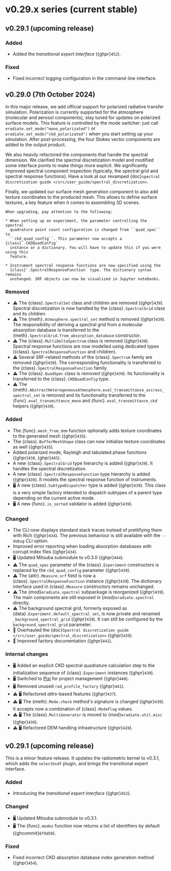 # v0.29.x series (current stable)

## v0.29.1 (upcoming release)

### Added

* Added the *transitional expert interface* ({ghpr}`452`).

### Fixed

* Fixed incorrect logging configuration in the command-line interface.

## v0.29.0 (7th October 2024)

In this major release, we add official support for polarized radiative
transfer simulation. Polarization is currently supported for the atmosphere
(molecular and aerosol components), stay tuned for updates on polarized surface
models. This feature is controlled by the mode switcher: just call
``eradiate.set_mode("mono_polarizated")`` or
``eradiate.set_mode("ckd_polarizated")`` when you start setting up your
simulation. After post-processing, the four Stokes vector components are added
to the output product.

We also heavily refactored the components that handle the spectral dimension.
We clarified the spectral discretization model and modified some interface
points to make things more explicit. We significantly improved spectral
component inspection (typically, the spectral grid and spectral response
functions). Have a look at our revamped
{doc}`spectral discretization guide </src/user_guide/spectral_discretization>`.

Finally, we updated our surface mesh generation component to also add texture
coordinates to the produced mesh. This allows to define surface textures, a key
feature when it comes to assembling 3D scenes.

```{warning}
When upgrading, pay attention to the following:

* When setting up an experiment, the parameter controlling the spectral
  quadrature point count configuration is changed from ``quad_spec`` to
  ``ckd_quad_config``. This parameter now accepts a {class}`.CKDQuadConfig`
  instance or a dictionary. You will have to update this if you were using this
  feature.

* Instrument spectral response functions are now specified using the
  {class}`.SpectralResponseFunction` type. The dictionary syntax remains
  unchanged. SRF objects can now be visualized in Jupyter notebooks.
```

### Removed

* ⚠️ The {class}`.SpectralSet` class and children are removed ({ghpr}`439`).
  Spectral discretization is now handled by the {class}`.SpectralGrid` class and
  its children.
* ⚠️ The {meth}`.Atmosphere.spectral_set` method is removed ({ghpr}`439`). The
  responsibility of deriving a spectral grid from a molecular absorption
  database is transferred to the {meth}`.SpectralGrid.from_absorption_database`
  constructor.
* ⚠️ The {class}`.MultiDeltaSpectrum` class is removed ({ghpr}`439`). Spectral
  response functions are now modelled using dedicated types
  ({class}`.SpectralResponseFunction` and children).
* ⚠️ Several SRF-related methods of the {class}`.Spectrum` family are removed
  ({ghpr}`439`). The corresponding functionality is transferred to the
  {class}`.SpectralResponseFunction` family.
* ⚠️ The {class}`.QuadSpec` class is removed ({ghpr}`439`). Its functionality is
  transferred to the {class}`.CKDQuadConfig` type.
* ⚠️ The {meth}`.AbstractHeterogeneousAtmosphere.eval_transmittance_accross_spectral_set`
  is removed and its functionality transferred to the
  {func}`.eval_transmittance_mono` and {func}`.eval_transmittance_ckd` helpers
  ({ghpr}`439`).

### Added

* The {func}`.mesh_from_dem` function optionally adds texture coordinates to the
  generated mesh ({ghpr}`435`).
* The {class}`.BufferMeshShape` class can now initialize texture coordinates as
  well ({ghpr}`435`).
* Added polarized mode, Rayleigh and tabulated phase functions ({ghpr}`438`,
  {ghpr}`445`).
* A new {class}`.SpectralGrid` type hierarchy is added ({ghpr}`439`). It handles
  the spectral discretization.
* A new {class}`.SpectralResponseFunction` type hierarchy is added
  ({ghpr}`439`). It models the spectral response function of instruments.
* 🖥️ A new {class}`.SubtypeDispatcher` type is added ({ghpr}`439`). This class
  is a very simple factory intended to dispatch subtypes of a parent type
  depending on the current active mode.
* 🖥️ A new {func}`.is_sorted` validator is added ({ghpr}`439`).

### Changed

* The CLI now displays standard stack traces instead of prettifying them with
  Rich ({ghpr}`434`). The previous behaviour is still available with the
  `--debug` CLI option.
* Improved error reporting when loading absorption databases with corrupt index
  files ({ghpr}`434`).
* 🖥️ Updated Mitsuba submodule to v0.3.0 ({ghpr}`444`).
* ⚠️ The `quad_spec` parameter of the {class}`.Experiment` constructors is
  replaced by the `ckd_quad_config` parameter ({ghpr}`439`).
* ⚠️ The {attr}`.Measure.srf` field is now a {class}`.SpectralResponseFunction`
  instance ({ghpr}`439`). The dictionary interface used in {class}`.Measure`
  constructors remains unchanged.
* ⚠️ The {mod}`eradiate.spectral` subpackage is reorganized ({ghpr}`439`).
  The main components are still exposed in {mod}`eradiate.spectral` directly.
* ⚠️ The background spectral grid, formerly exposed as
  {data}`.Experiment.default_spectral_set`, is now private and renamed
  `_background_spectral_grid` ({ghpr}`439`). It can still be configured by the
  `background_spectral_grid` parameter.
* 📖 Overhauled the
  {doc}`Spectral discretization guide </src/user_guide/spectral_discretization>`
  ({ghpr}`439`).
* 📖 Improved factory documentation ({ghpr}`441`).

### Internal changes

* 🖥️ Added an explicit CKD spectral quadrature calculation step to the
  initialization sequence of {class}`.Experiment` instances ({ghpr}`439`).
* 🖥️ Switched to [Pixi](https://pixi.sh/) for project management ({ghpr}`440`).
* 🖥️ Removed unused `rad_profile_factory` ({ghpr}`441`).
* ⚠️ 🖥️ Refactored *attrs*-based features ({ghpr}`437`).
* ⚠️ 🖥️ The {meth}`.Mode.check` method's signature is changed ({ghpr}`439`). It
  accepts now a combination of {class}`.ModeFlag` values.
* ⚠️ 🖥️ The {class}`.MultiGenerator` is moved to {mod}`eradiate.util.misc`
  ({ghpr}`439`).
* ⚠️ 🖥️ Refactored DEM handling infrastructure ({ghpr}`428`).

## v0.29.1 (upcoming release)

This is a minor feature release. It updates the radiometric kernel to v0.3.1,
which adds the `selectbsdf` plugin, and brings the transitional expert
interface.

### Added

* Introducing the *transitional expert interface* ({ghpr}`452`).

### Changed

* 🖥️ Updated Mitsuba submodule to v0.3.1.
* 🖥️ The {func}`.modes` function now returns a list of identifiers by default
  ({ghcommit}`6f9d50`).

### Fixed

* Fixed incorrect CKD absorption database index generation method ({ghpr}`454`).
